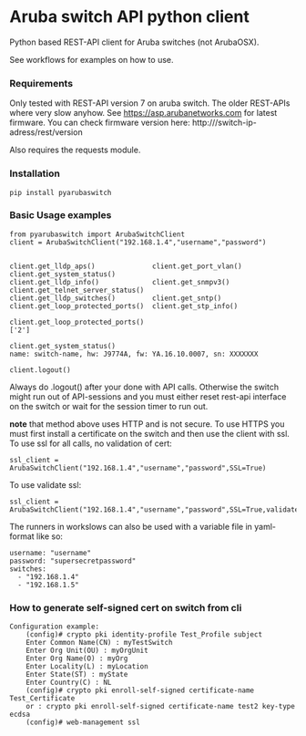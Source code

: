 # Aruba switch API python  client

Python based REST-API client for Aruba switches (not ArubaOSX).

See workflows for examples on how to use.

### Requirements
Only tested with REST-API version 7 on aruba switch. The older REST-APIs where very slow anyhow.
See https://asp.arubanetworks.com for latest firmware.
You can check firmware version here: 
http:///switch-ip-adress/rest/version

Also requires the requests module.

### Installation 
```
pip install pyarubaswitch
```

### Basic Usage examples

```
from pyarubaswitch import ArubaSwitchClient
client = ArubaSwitchClient("192.168.1.4","username","password")


client.get_lldp_aps()              client.get_port_vlan()             client.get_system_status()
client.get_lldp_info()             client.get_snmpv3()                client.get_telnet_server_status()
client.get_lldp_switches()         client.get_sntp()                  
client.get_loop_protected_ports()  client.get_stp_info()              

client.get_loop_protected_ports()
['2'] 

client.get_system_status()
name: switch-name, hw: J9774A, fw: YA.16.10.0007, sn: XXXXXXX

client.logout()
```
Always do .logout() after your done with API calls. Otherwise the switch might run out of API-sessions and you must either reset rest-api interface on the switch or wait for the session timer to run out.

**note** that method above uses HTTP and is not secure. To use HTTPS you must first install a certificate on the switch and then use the client with ssl.
To use ssl for all calls, no validation of cert:
```
ssl_client = ArubaSwitchClient("192.168.1.4","username","password",SSL=True)  
```
To use validate ssl:
```
ssl_client = ArubaSwitchClient("192.168.1.4","username","password",SSL=True,validate_ssl=True)
```


The runners in workslows can also be used with a variable file in yaml-format like so:
```
username: "username"
password: "supersecretpassword"
switches:
  - "192.168.1.4"
  - "192.168.1.5"
```
### How to generate self-signed cert on switch from cli 
```
Configuration example: 
    (config)# crypto pki identity-profile Test_Profile subject
    Enter Common Name(CN) : myTestSwitch
    Enter Org Unit(OU) : myOrgUnit
    Enter Org Name(O) : myOrg
    Enter Locality(L) : myLocation
    Enter State(ST) : myState
    Enter Country(C) : NL
    (config)# crypto pki enroll-self-signed certificate-name Test_Certificate
    or : crypto pki enroll-self-signed certificate-name test2 key-type ecdsa
    (config)# web-management ssl

```